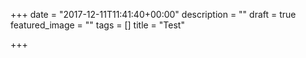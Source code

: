 +++
date = "2017-12-11T11:41:40+00:00"
description = ""
draft = true
featured_image = ""
tags = []
title = "Test"

+++
